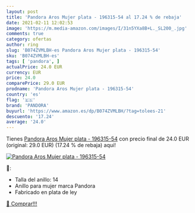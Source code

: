 ```yaml
---
layout: post
title: 'Pandora Aros Mujer plata - 196315-54 al 17.24 % de rebaja'
date: 2021-02-11 12:02:53
image: 'https://m.media-amazon.com/images/I/31n5YXa8B+L._SL200_.jpg'
comments: true
category: ofertas
author: ring
slug: 'B074ZVMLBH-es Pandora Aros Mujer plata - 196315-54'
sku: 'B074ZVMLBH-es'
tags: [ 'pandora', ]
actualPrice: 24.0 EUR
currency: EUR
price: 24.0
comparePrice: 29.0 EUR
prodname: 'Pandora Aros Mujer plata - 196315-54'
country: 'es'
flag: '🇪🇸'
brand: 'PANDORA'
buyurl: 'https://www.amazon.es/dp/B074ZVMLBH/?tag=tolees-21'
descuento: '17.24'
average: '24.0'
---
```


Tienes [Pandora Aros Mujer plata - 196315-54](https://www.amazon.es/dp/B074ZVMLBH/?tag=tolees-21) con precio final de  24.0 EUR (original: 29.0 EUR) (17.24 %  de rebaja) aqui!

[![Pandora Aros Mujer plata - 196315-54](https://m.media-amazon.com/images/I/31n5YXa8B+L._SL200_.jpg)](https://www.amazon.es/dp/B074ZVMLBH/?tag=tolees-21)

🔎:

- Talla del anillo: 14
- Anillo para mujer marca Pandora
- Fabricado en plata de ley

[🛒 Comprar!!!](https://www.amazon.es/dp/B074ZVMLBH/?tag=tolees-21)
